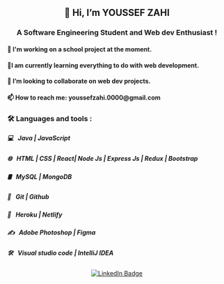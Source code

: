 <div align="center">
  <h2> 👋 Hi, I’m YOUSSEF ZAHI </h2>
  <h3> A Software Engineering Student and  Web dev Enthusiast ! </h3>
</div>

<div align="left">
  <h4> 🔭 I'm working on a school project at the moment. </h4>
  <h4> 🌱I am currently learning everything to do with web development.</h4>
  <h4> 👯 I’m looking to collaborate on web dev projects. </h4>  
  <h4> 📫 How to reach me: youssefzahi.0000@gmail.com </h4>
</div>
<!-- 
- 🔭 I'm working on a school project at the moment. <br>
- 🌱I am currently learning everything to do with web development.<br>
- 👯 I’m looking to collaborate on web dev projects. <br>
- 📫 How to reach me: youssefzahi.0000@gmail.com <br> -->
<div align="left"> 
  <h3>🛠 Languages and tools :</h3>
  <h5>💻  &nbsp; Java | JavaScript </h5>
  <h5>🌐  &nbsp; HTML | CSS | React| Node Js | Express Js | Redux | Bootstrap </h4>
  <h5>🛢   &nbsp; MySQL | MongoDB  </h5>
  <h5>🔧  &nbsp; Git | Github </h5>
  <h5>🚀  &nbsp; Heroku | Netlify </h5>
  <h5>✍️  &nbsp; Adobe Photoshop | Figma </h5>
  <h5>🛠️  &nbsp; Visual studio code | IntelliJ IDEA</h5>
</div>

<div id="badges" align="center">
  <a href="https://www.linkedin.com/in/youssef-zahi/">
    <img src="https://img.shields.io/badge/LinkedIn-blue?style=for-the-badge&logo=linkedin&logoColor=white" alt="LinkedIn Badge"/>
  </a>
  
</div>
<!-- ![Visitor Count](https://profile-counter.glitch.me/youzhoo/count.svg) -->
<div align="center">    
<!-- <img height="180em" src="https://github-readme-stats.vercel.app/api?username=youzh00&show_icons=true&hide_border=true&&count_private=true&include_all_commits=true" /> -->
<!--   http://github-readme-streak-stats.herokuapp.com?user=your-github-username&theme=dark&background=000000)](https://git.io/streak-stats -->
</div>
